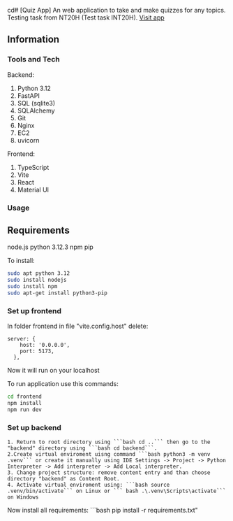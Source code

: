 cd# [Quiz App]
An web application to take and make quizzes for any topics. Testing task from NT20H (Test task INT20H). [Visit app](http://13.60.96.236:5173)

## Information

### Tools and Tech

Backend:
1. Python 3.12
2. FastAPI
3. SQL (sqlite3)
4. SQLAlchemy
5. Git
6. Nginx
7. EC2
8. uvicorn

Frontend:
1. TypeScript
2. Vite
3. React
4. Material UI

### Usage

## Requirements

node.js
python 3.12.3
npm
pip

To install:
```bash
sudo apt python 3.12
sudo install nodejs
sudo install npm
sudo apt-get install python3-pip
```

### Set up frontend

In folder frontend in file "vite.config.host" delete:
```
server: {
    host: '0.0.0.0',
    port: 5173,
  },
```
Now it will run on your localhost

To run application use this commands:
```bash
cd frontend
npm install
npm run dev
```

### Set up backend

    1. Return to root directory using ```bash cd ..``` then go to the "backend" directory using ```bash cd backend```.
    2.Create virtual enviroment uisng command ```bash python3 -m venv .venv``` or create it manually using IDE Settings -> Project -> Python Interpreter -> Add interpreter -> Add Local interpreter.
    3. Change project structure: remove content entry and than choose directory "backend" as Content Root.
    4. Activate virtual enviroment using: ```bash source .venv/bin/activate``` on Linux or ``` bash .\.venv\Scripts\activate``` on Windows




Now install all requirements: ```bash pip install -r requirements.txt" 
